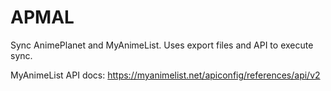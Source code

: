 # APMAL

Sync AnimePlanet and MyAnimeList. Uses export files and API to execute sync.

MyAnimeList API docs: https://myanimelist.net/apiconfig/references/api/v2
